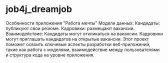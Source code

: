 # job4j_dreamjob

Особенности приложения "Работа мечты"
Модели данных:
Кандидаты: публикуют свои резюме.
Кадровики: размещают вакансии.
Взаимодействие:
Кандидаты могут откликаться на вакансии.
Кадровики могут приглашать кандидатов на открытые вакансии.
Этот проект поможет освоить ключевые аспекты разработки веб-приложений, 
такие как работа с моделями, взаимодействие между пользователями и структура кода на уровне приложения.